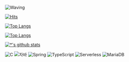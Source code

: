 ![Waving](https://capsule-render.vercel.app/api?type=venom&height=300&color=gradient&text=Hi,%20I'm%20DongWook&reversal=false&fontAlign=50&animation=fadeIn&fontColor=black)

[![Hits](https://hits.seeyoufarm.com/api/count/incr/badge.svg?url=https%3A%2F%2Fgithub.com%2Fdongwook258%2Fhit-counter&count_bg=%2379C83D&title_bg=%23555555&icon=tencentqq.svg&icon_color=%23E7E7E7&title=hits&edge_flat=false)](https://hits.seeyoufarm.com)

[![Top Langs](https://github-readme-stats.vercel.app/api/top-langs/?username=dongwook258&layout=compact)](https://github.com/dongwook258/githubreadme-stats)

[![Top Langs](https://github-readme-stats.vercel.app/api/top-langs/?username=dongwook258)](https://github.com/dongwook258/github-readme-stats)

[![*'s github stats](https://github-readme-stats.vercel.app/api?username=dongwook258&show_icons=true&theme=radical)](https://github.com/dongwook258)

![C](https://img.shields.io/badge/-C-123456?style=flat-square&logo=C&logoColor=black)
![자바](https://img.shields.io/badge/-자바-007396?style=flat&logo=Java&logoColor=ffffff)
![Spring](https://img.shields.io/badge/-Spring-6DB33F?style=for-the-badge&logo=Spring&logoColor=white)
![TypeScript](https://img.shields.io/badge/-TypeScript-3178C6?style=flatsquare&logo=TypeScript&logoColor=white)
![Serverless](https://img.shields.io/badge/-Serverless-FD5750?style=flatsquare&logo=Serverless&logoColor=magenta)
![MariaDB](https://img.shields.io/badge/-MariaDB-1F305F?style=flat-square&logo=mariadb&logoColor=white)
